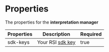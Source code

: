 # Properties

The properties for the **interpretation manager**

| Properties                | Description           | Required |
| -------------       |:-------------:|         -------------  |
| sdk-keys            | Your RSI [sdk key](/getting-started/api-key) | true |

